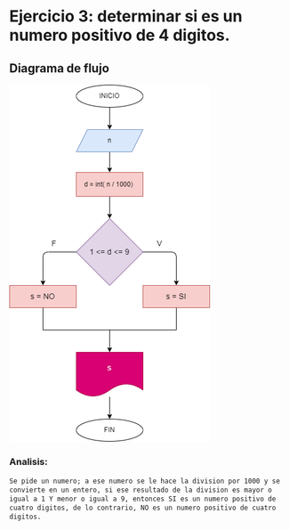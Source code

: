 # Ejercicio 3: determinar si es un numero positivo de 4 digitos.

## Diagrama de flujo

![Diagrama de flujo](diagrama.png "Diagrama de flujo")

### Analisis:

    Se pide un numero; a ese numero se le hace la division por 1000 y se convierte en un entero, si ese resultado de la division es mayor o igual a 1 Y menor o igual a 9, entonces SI es un numero positivo de cuatro digitos, de lo contrario, NO es un numero positivo de cuatro digitos.